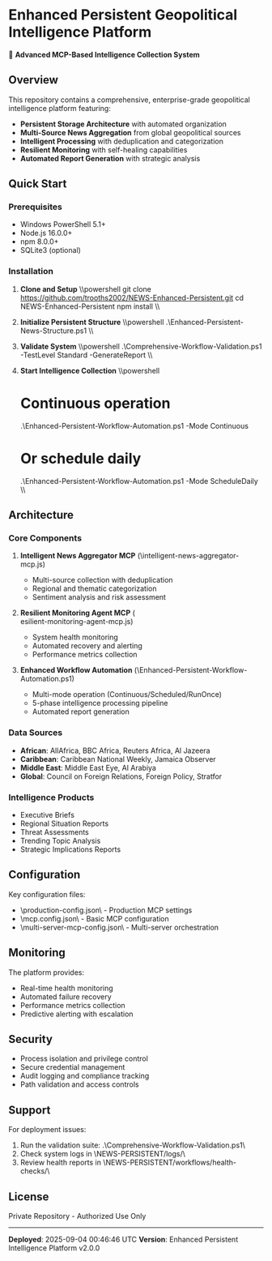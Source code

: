 # Enhanced Persistent Geopolitical Intelligence Platform

🚀 **Advanced MCP-Based Intelligence Collection System**

## Overview

This repository contains a comprehensive, enterprise-grade geopolitical intelligence platform featuring:

- **Persistent Storage Architecture** with automated organization
- **Multi-Source News Aggregation** from global geopolitical sources
- **Intelligent Processing** with deduplication and categorization
- **Resilient Monitoring** with self-healing capabilities
- **Automated Report Generation** with strategic analysis

## Quick Start

### Prerequisites
- Windows PowerShell 5.1+
- Node.js 16.0.0+
- npm 8.0.0+
- SQLite3 (optional)

### Installation

1. **Clone and Setup**
   \\\powershell
   git clone https://github.com/trooths2002/NEWS-Enhanced-Persistent.git
   cd NEWS-Enhanced-Persistent
   npm install
   \\\

2. **Initialize Persistent Structure**
   \\\powershell
   .\Enhanced-Persistent-News-Structure.ps1
   \\\

3. **Validate System**
   \\\powershell
   .\Comprehensive-Workflow-Validation.ps1 -TestLevel Standard -GenerateReport
   \\\

4. **Start Intelligence Collection**
   \\\powershell
   # Continuous operation
   .\Enhanced-Persistent-Workflow-Automation.ps1 -Mode Continuous
   
   # Or schedule daily
   .\Enhanced-Persistent-Workflow-Automation.ps1 -Mode ScheduleDaily
   \\\

## Architecture

### Core Components

1. **Intelligent News Aggregator MCP** (\intelligent-news-aggregator-mcp.js\)
   - Multi-source collection with deduplication
   - Regional and thematic categorization
   - Sentiment analysis and risk assessment

2. **Resilient Monitoring Agent MCP** (\esilient-monitoring-agent-mcp.js\)
   - System health monitoring
   - Automated recovery and alerting
   - Performance metrics collection

3. **Enhanced Workflow Automation** (\Enhanced-Persistent-Workflow-Automation.ps1\)
   - Multi-mode operation (Continuous/Scheduled/RunOnce)
   - 5-phase intelligence processing pipeline
   - Automated report generation

### Data Sources

- **African**: AllAfrica, BBC Africa, Reuters Africa, Al Jazeera
- **Caribbean**: Caribbean National Weekly, Jamaica Observer  
- **Middle East**: Middle East Eye, Al Arabiya
- **Global**: Council on Foreign Relations, Foreign Policy, Stratfor

### Intelligence Products

- Executive Briefs
- Regional Situation Reports
- Threat Assessments  
- Trending Topic Analysis
- Strategic Implications Reports

## Configuration

Key configuration files:
- \production-config.json\ - Production MCP settings
- \mcp.config.json\ - Basic MCP configuration
- \multi-server-mcp-config.json\ - Multi-server orchestration

## Monitoring

The platform provides:
- Real-time health monitoring
- Automated failure recovery
- Performance metrics collection
- Predictive alerting with escalation

## Security

- Process isolation and privilege control
- Secure credential management
- Audit logging and compliance tracking
- Path validation and access controls

## Support

For deployment issues:
1. Run the validation suite: \.\Comprehensive-Workflow-Validation.ps1\
2. Check system logs in \NEWS-PERSISTENT/logs/\
3. Review health reports in \NEWS-PERSISTENT/workflows/health-checks/\

## License

Private Repository - Authorized Use Only

---

**Deployed**: 2025-09-04 00:46:46 UTC
**Version**: Enhanced Persistent Intelligence Platform v2.0.0
